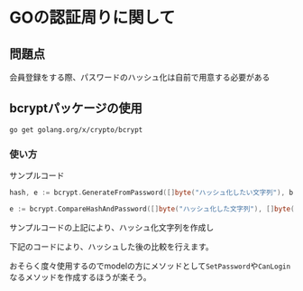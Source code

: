 # GOの認証周りに関して

## 問題点

会員登録をする際、パスワードのハッシュ化は自前で用意する必要がある

## bcryptパッケージの使用

`go get	golang.org/x/crypto/bcrypt`

### 使い方

サンプルコード

```go
hash, e := bcrypt.GenerateFromPassword([]byte("ハッシュ化したい文字列"), bcrypt.DefaultCost)

e := bcrypt.CompareHashAndPassword([]byte("ハッシュ化した文字列"), []byte("比較したいハッシュ化前の文字列"))
```

サンプルコードの上記により、ハッシュ化文字列を作成し

下記のコードにより、ハッシュした後の比較を行えます。

おそらく度々使用するのでmodelの方にメソッドとして`SetPassword`や`CanLogin`なるメソッドを作成するほうが楽そう。
